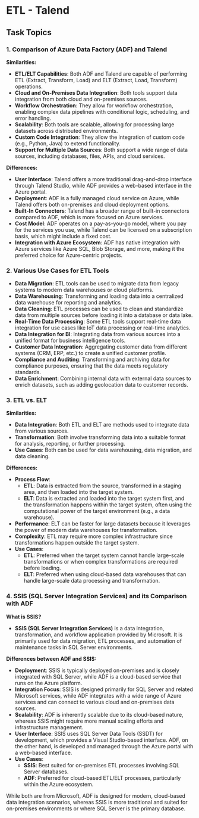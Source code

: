 # ETL - Talend

## Task Topics
### 1. Comparison of Azure Data Factory (ADF) and Talend

**Similarities:**
- **ETL/ELT Capabilities**: Both ADF and Talend are capable of performing ETL (Extract, Transform, Load) and ELT (Extract, Load, Transform) operations.
- **Cloud and On-Premises Data Integration**: Both tools support data integration from both cloud and on-premises sources.
- **Workflow Orchestration**: They allow for workflow orchestration, enabling complex data pipelines with conditional logic, scheduling, and error handling.
- **Scalability**: Both tools are scalable, allowing for processing large datasets across distributed environments.
- **Custom Code Integration**: They allow the integration of custom code (e.g., Python, Java) to extend functionality.
- **Support for Multiple Data Sources**: Both support a wide range of data sources, including databases, files, APIs, and cloud services.

**Differences:**
- **User Interface**: Talend offers a more traditional drag-and-drop interface through Talend Studio, while ADF provides a web-based interface in the Azure portal.
- **Deployment**: ADF is a fully managed cloud service on Azure, while Talend offers both on-premises and cloud deployment options.
- **Built-In Connectors**: Talend has a broader range of built-in connectors compared to ADF, which is more focused on Azure services.
- **Cost Model**: ADF operates on a pay-as-you-go model, where you pay for the services you use, while Talend can be licensed on a subscription basis, which might include a fixed cost.
- **Integration with Azure Ecosystem**: ADF has native integration with Azure services like Azure SQL, Blob Storage, and more, making it the preferred choice for Azure-centric projects.

### 2. Various Use Cases for ETL Tools

- **Data Migration**: ETL tools can be used to migrate data from legacy systems to modern data warehouses or cloud platforms.
- **Data Warehousing**: Transforming and loading data into a centralized data warehouse for reporting and analytics.
- **Data Cleaning**: ETL processes can be used to clean and standardize data from multiple sources before loading it into a database or data lake.
- **Real-Time Data Processing**: Some ETL tools support real-time data integration for use cases like IoT data processing or real-time analytics.
- **Data Integration for BI**: Integrating data from various sources into a unified format for business intelligence tools.
- **Customer Data Integration**: Aggregating customer data from different systems (CRM, ERP, etc.) to create a unified customer profile.
- **Compliance and Auditing**: Transforming and archiving data for compliance purposes, ensuring that the data meets regulatory standards.
- **Data Enrichment**: Combining internal data with external data sources to enrich datasets, such as adding geolocation data to customer records.

### 3. ETL vs. ELT

**Similarities:**
- **Data Integration**: Both ETL and ELT are methods used to integrate data from various sources.
- **Transformation**: Both involve transforming data into a suitable format for analysis, reporting, or further processing.
- **Use Cases**: Both can be used for data warehousing, data migration, and data cleaning.

**Differences:**
- **Process Flow**: 
  - **ETL**: Data is extracted from the source, transformed in a staging area, and then loaded into the target system.
  - **ELT**: Data is extracted and loaded into the target system first, and the transformation happens within the target system, often using the computational power of the target environment (e.g., a data warehouse).
- **Performance**: ELT can be faster for large datasets because it leverages the power of modern data warehouses for transformation.
- **Complexity**: ETL may require more complex infrastructure since transformations happen outside the target system.
- **Use Cases**: 
  - **ETL**: Preferred when the target system cannot handle large-scale transformations or when complex transformations are required before loading.
  - **ELT**: Preferred when using cloud-based data warehouses that can handle large-scale data processing and transformation.

### 4. SSIS (SQL Server Integration Services) and its Comparison with ADF

**What is SSIS?**
- **SSIS (SQL Server Integration Services)** is a data integration, transformation, and workflow application provided by Microsoft. It is primarily used for data migration, ETL processes, and automation of maintenance tasks in SQL Server environments.

**Differences between ADF and SSIS:**
- **Deployment**: SSIS is typically deployed on-premises and is closely integrated with SQL Server, while ADF is a cloud-based service that runs on the Azure platform.
- **Integration Focus**: SSIS is designed primarily for SQL Server and related Microsoft services, while ADF integrates with a wide range of Azure services and can connect to various cloud and on-premises data sources.
- **Scalability**: ADF is inherently scalable due to its cloud-based nature, whereas SSIS might require more manual scaling efforts and infrastructure management.
- **User Interface**: SSIS uses SQL Server Data Tools (SSDT) for development, which provides a Visual Studio-based interface. ADF, on the other hand, is developed and managed through the Azure portal with a web-based interface.
- **Use Cases**: 
  - **SSIS**: Best suited for on-premises ETL processes involving SQL Server databases.
  - **ADF**: Preferred for cloud-based ETL/ELT processes, particularly within the Azure ecosystem.

While both are from Microsoft, ADF is designed for modern, cloud-based data integration scenarios, whereas SSIS is more traditional and suited for on-premises environments or where SQL Server is the primary database.